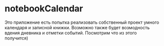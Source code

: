 # notebookCalendar
Это приложение есть попытка реализовать собственный проект умного календаря и записной книжки.
Возможно также будет возмодность вдения дневника и отметки событий.
Посмотрим что из этого получится)
